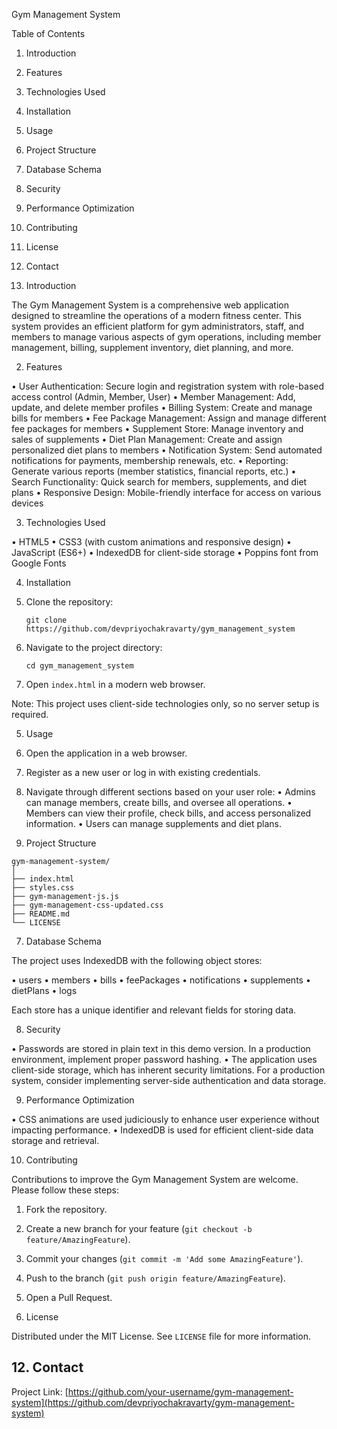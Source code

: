  Gym Management System

 Table of Contents
1. Introduction
2. Features
3. Technologies Used
4. Installation
5. Usage
6. Project Structure
7. Database Schema
8. Security
9. Performance Optimization
10. Contributing
11. License
12. Contact

 1. Introduction

The Gym Management System is a comprehensive web application designed to streamline the operations of a modern fitness center. This system provides an efficient platform for gym administrators, staff, and members to manage various aspects of gym operations, including member management, billing, supplement inventory, diet planning, and more.

 2. Features

• User Authentication: Secure login and registration system with role-based access control (Admin, Member, User)
• Member Management: Add, update, and delete member profiles
• Billing System: Create and manage bills for members
• Fee Package Management: Assign and manage different fee packages for members
• Supplement Store: Manage inventory and sales of supplements
• Diet Plan Management: Create and assign personalized diet plans to members
• Notification System: Send automated notifications for payments, membership renewals, etc.
• Reporting: Generate various reports (member statistics, financial reports, etc.)
• Search Functionality: Quick search for members, supplements, and diet plans
• Responsive Design: Mobile-friendly interface for access on various devices

 3. Technologies Used

• HTML5
• CSS3 (with custom animations and responsive design)
• JavaScript (ES6+)
• IndexedDB for client-side storage
• Poppins font from Google Fonts

 4. Installation

1. Clone the repository:
   ```
   git clone https://github.com/devpriyochakravarty/gym_management_system
   ```

2. Navigate to the project directory:
   ```
   cd gym_management_system
   ```

3. Open `index.html` in a modern web browser.

Note: This project uses client-side technologies only, so no server setup is required.

 5. Usage

1. Open the application in a web browser.
2. Register as a new user or log in with existing credentials.
3. Navigate through different sections based on your user role:
   • Admins can manage members, create bills, and oversee all operations.
   • Members can view their profile, check bills, and access personalized information.
   • Users can manage supplements and diet plans.

 6. Project Structure

```
gym-management-system/
│
├── index.html
├── styles.css
├── gym-management-js.js
├── gym-management-css-updated.css
├── README.md
└── LICENSE
```

 7. Database Schema

The project uses IndexedDB with the following object stores:

• users
• members
• bills
• feePackages
• notifications
• supplements
• dietPlans
• logs

Each store has a unique identifier and relevant fields for storing data.

 8. Security

• Passwords are stored in plain text in this demo version. In a production environment, implement proper password hashing.
• The application uses client-side storage, which has inherent security limitations. For a production system, consider implementing server-side authentication and data storage.

 9. Performance Optimization

• CSS animations are used judiciously to enhance user experience without impacting performance.
• IndexedDB is used for efficient client-side data storage and retrieval.

 10. Contributing

Contributions to improve the Gym Management System are welcome. Please follow these steps:

1. Fork the repository.
2. Create a new branch for your feature (`git checkout -b feature/AmazingFeature`).
3. Commit your changes (`git commit -m 'Add some AmazingFeature'`).
4. Push to the branch (`git push origin feature/AmazingFeature`).
5. Open a Pull Request.

 11. License

Distributed under the MIT License. See `LICENSE` file for more information.

## 12. Contact
Project Link: [https://github.com/your-username/gym-management-system](https://github.com/devpriyochakravarty/gym-management-system)
